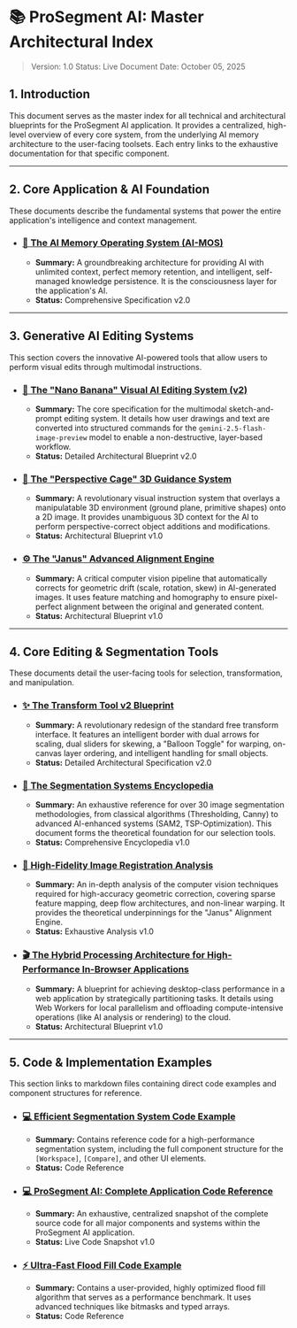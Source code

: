 # 📚 ProSegment AI: Master Architectural Index

> Version: 1.0
> Status: Live Document
> Date: October 05, 2025

## 1. Introduction

This document serves as the master index for all technical and architectural blueprints for the ProSegment AI application. It provides a centralized, high-level overview of every core system, from the underlying AI memory architecture to the user-facing toolsets. Each entry links to the exhaustive documentation for that specific component.

---

## 2. Core Application & AI Foundation

These documents describe the fundamental systems that power the entire application's intelligence and context management.

*   ### [🧠 The AI Memory Operating System (AI-MOS)](./AI_MOS_DOCUMENTATION.md)
    *   **Summary:** A groundbreaking architecture for providing AI with unlimited context, perfect memory retention, and intelligent, self-managed knowledge persistence. It is the consciousness layer for the application's AI.
    *   **Status:** Comprehensive Specification v2.0

---

## 3. Generative AI Editing Systems

This section covers the innovative AI-powered tools that allow users to perform visual edits through multimodal instructions.

*   ### [🍌 The "Nano Banana" Visual AI Editing System (v2)](./NANO_BANANA_SYSTEM_V2_BLUEPRINT.md)
    *   **Summary:** The core specification for the multimodal sketch-and-prompt editing system. It details how user drawings and text are converted into structured commands for the `gemini-2.5-flash-image-preview` model to enable a non-destructive, layer-based workflow.
    *   **Status:** Detailed Architectural Blueprint v2.0

*   ### [🧊 The "Perspective Cage" 3D Guidance System](./PERSPECTIVE_CAGE_SYSTEM.md)
    *   **Summary:** A revolutionary visual instruction system that overlays a manipulatable 3D environment (ground plane, primitive shapes) onto a 2D image. It provides unambiguous 3D context for the AI to perform perspective-correct object additions and modifications.
    *   **Status:** Architectural Blueprint v1.0

*   ### [⚙️ The "Janus" Advanced Alignment Engine](./ADVANCED_ALIGNMENT_ENGINE.md)
    *   **Summary:** A critical computer vision pipeline that automatically corrects for geometric drift (scale, rotation, skew) in AI-generated images. It uses feature matching and homography to ensure pixel-perfect alignment between the original and generated content.
    *   **Status:** Architectural Blueprint v1.0

---

## 4. Core Editing & Segmentation Tools

These documents detail the user-facing tools for selection, transformation, and manipulation.

*   ### [✨ The Transform Tool v2 Blueprint](./TRANSFORM_TOOL_V2_BLUEPRINT.md)
    *   **Summary:** A revolutionary redesign of the standard free transform interface. It features an intelligent border with dual arrows for scaling, dual sliders for skewing, a "Balloon Toggle" for warping, on-canvas layer ordering, and intelligent handling for small objects.
    *   **Status:** Detailed Architectural Specification v2.0

*   ### [🎨 The Segmentation Systems Encyclopedia](./SEGMENTATION_SYSTEMS.md)
    *   **Summary:** An exhaustive reference for over 30 image segmentation methodologies, from classical algorithms (Thresholding, Canny) to advanced AI-enhanced systems (SAM2, TSP-Optimization). This document forms the theoretical foundation for our selection tools.
    *   **Status:** Comprehensive Encyclopedia v1.0

*   ### [🚀 High-Fidelity Image Registration Analysis](./HIGH_FIDELITY_IMAGE_REGISTRATION.md)
    *   **Summary:** An in-depth analysis of the computer vision techniques required for high-accuracy geometric correction, covering sparse feature mapping, deep flow architectures, and non-linear warping. It provides the theoretical underpinnings for the "Janus" Alignment Engine.
    *   **Status:** Exhaustive Analysis v1.0

*   ### [🎬 The Hybrid Processing Architecture for High-Performance In-Browser Applications](./HYBRID_VIDEO_PROCESSING_ARCHITECTURE.md)
    *   **Summary:** A blueprint for achieving desktop-class performance in a web application by strategically partitioning tasks. It details using Web Workers for local parallelism and offloading compute-intensive operations (like AI analysis or rendering) to the cloud.
    *   **Status:** Architectural Blueprint v1.0

---

## 5. Code & Implementation Examples

This section links to markdown files containing direct code examples and component structures for reference.

*   ### [💻 Efficient Segmentation System Code Example](./EFFICIENT_SEGMENTATION_SYSTEM_EXAMPLE.md)
    *   **Summary:** Contains reference code for a high-performance segmentation system, including the full component structure for the `[Workspace]`, `[Compare]`, and other UI elements.
    *   **Status:** Code Reference
*   ### [💻 ProSegment AI: Complete Application Code Reference](./APP_CODE_REFERENCE.md)
    *   **Summary:** An exhaustive, centralized snapshot of the complete source code for all major components and systems within the ProSegment AI application.
    *   **Status:** Live Code Snapshot v1.0
*   ### [⚡️ Ultra-Fast Flood Fill Code Example](./ULTRAFAST_FLOOD_FILL.md)
    *   **Summary:** Contains a user-provided, highly optimized flood fill algorithm that serves as a performance benchmark. It uses advanced techniques like bitmasks and typed arrays.
    *   **Status:** Code Reference
